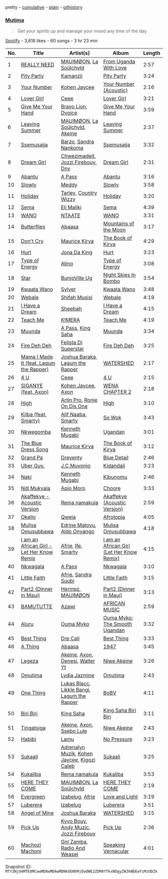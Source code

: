 pretty - [cumulative](/playlists/cumulative/37i9dQZF1DXbmINI7suDts.md) - [plain](/playlists/plain/37i9dQZF1DXbmINI7suDts) - [githistory](https://github.githistory.xyz/mackorone/spotify-playlist-archive/blob/main/playlists/plain/37i9dQZF1DXbmINI7suDts)

### [Mutima ](https://open.spotify.com/playlist/37i9dQZF1DXbmINI7suDts)

> Get your spirits up and manage your mood any time of the day

[Spotify](https://open.spotify.com/user/spotify) - 3,818 likes - 60 songs - 3 hr 23 min

| No. | Title | Artist(s) | Album | Length |
|---|---|---|---|---|
| 1 | [REALLY NEED](https://open.spotify.com/track/4GAks9f8yY8OVTChkfmHev) | [MAUIMØON](https://open.spotify.com/artist/6YrLXeCHt4gjrGx6cLCd4b), [La Soülchyld](https://open.spotify.com/artist/22kR1CajfNQ3ZmPcjKATyV) | [From Uganda With Love](https://open.spotify.com/album/11kGKF5IyOqwrg9Dpp7NzL) | 2:57 |
| 2 | [Pity Party](https://open.spotify.com/track/01j67FBrhCFWC2kYJWGmdA) | [Kamanzii](https://open.spotify.com/artist/5Qzz9wRaEZdcWmSvCEn5Hb) | [Pity Party](https://open.spotify.com/album/3vLiY1nSz8oe12nrSzkW4y) | 3:24 |
| 3 | [Your Number](https://open.spotify.com/track/0z25xuFIkmaAiOT5WekhGO) | [Kohen Jaycee](https://open.spotify.com/artist/2vFrO2ALgC0Q5y9pms9Mq1) | [Your Number \(Acoustic\)](https://open.spotify.com/album/2FdncIyOvj86vjyVYXmvmp) | 2:16 |
| 4 | [Lover Girl](https://open.spotify.com/track/3xvordMfsFsbPsuCWEdnAf) | [Ceee](https://open.spotify.com/artist/2lLAmI8Hqtx7lvD9tDSFgT) | [Lover Girl](https://open.spotify.com/album/6ZPwy1sInfO5kbh6G9N9n6) | 3:21 |
| 5 | [Give Me Your Hand](https://open.spotify.com/track/6SzIN4egYTNrqE22mcb6WR) | [Bravo Lion](https://open.spotify.com/artist/0t8TuUkIVtcfdSzr06o83A), [Dvoice](https://open.spotify.com/artist/5rAc0Q7Vylz98aK0UWJ6Gf) | [Give Me Your Hand](https://open.spotify.com/album/25EzvrXbFM5qKNy2qHmZZH) | 3:59 |
| 6 | [Leaving Summer](https://open.spotify.com/track/5rcpZXk678vSZxMcz8ZGz6) | [MAUIMØON](https://open.spotify.com/artist/6YrLXeCHt4gjrGx6cLCd4b), [La Soülchyld](https://open.spotify.com/artist/22kR1CajfNQ3ZmPcjKATyV), [Akeine](https://open.spotify.com/artist/2RuHphW7LRCASStgHSFmds) | [Leaving Summer](https://open.spotify.com/album/3WXVLlMIZOLqmPkZTJqHWT) | 2:37 |
| 7 | [Ssemusajja](https://open.spotify.com/track/27lnkqJpcscslS7gS9VXfY) | [Barzo](https://open.spotify.com/artist/6H7lTzp0q6WGPUJObZz7sO), [Sandra Nankoma](https://open.spotify.com/artist/0M5YR05PddV5asF78k9CB9) | [Ssemusajja](https://open.spotify.com/album/0R90wsPOBZN8b5vXUCEXQJ) | 3:32 |
| 8 | [Dream Girl](https://open.spotify.com/track/6HAAyksU8YpwwyW4RBgv2x) | [Chwezimadeit](https://open.spotify.com/artist/2TquSTWImAEk1CP0ZVeIqm), [Jozzi Firebouy](https://open.spotify.com/artist/3H4d85m6pJn0VfXvCl3vC3), [Dny](https://open.spotify.com/artist/6vD7EUAHGIUGuToTc6SKaJ) | [Dream Girl](https://open.spotify.com/album/2bkg6XAiamz56VEELGehyd) | 2:31 |
| 9 | [Abantu](https://open.spotify.com/track/7w29rUV15CxA7HJVCbN1Qa) | [A Pass](https://open.spotify.com/artist/70FdrG5oIuFyE1eA8HC8XX) | [Abantu](https://open.spotify.com/album/5yamH3rDXInmyEiVqXheFs) | 3:16 |
| 10 | [Slowly](https://open.spotify.com/track/7e7IkQVem95b0JLGY0F06z) | [Meddy](https://open.spotify.com/artist/1WryFbMe3DuToQGFN6Ke64) | [Slowly](https://open.spotify.com/album/3XHf2FY7qch1SbIhbVJHYT) | 3:58 |
| 11 | [Holiday](https://open.spotify.com/track/6Xil25LAkeXS8t7zuX9bCq) | [Tarley](https://open.spotify.com/artist/6MCgwpWIJKz02C8kHTNFXr), [Country Wizzy](https://open.spotify.com/artist/3yhr2zfewkFrMS4MtHijYW) | [Holiday](https://open.spotify.com/album/5gjFDaBgK7t5vlqWljQmCs) | 3:20 |
| 12 | [Sema](https://open.spotify.com/track/7oM02oJnBVup7JsLHk9zMW) | [Eli Maliki](https://open.spotify.com/artist/2a2c2oSVT9yIvl5eEXkCMK) | [Sema](https://open.spotify.com/album/3SyBHbLDHnKPncg8HaSTfv) | 4:39 |
| 13 | [WANO](https://open.spotify.com/track/7smBB3wQQe6eGZMMVVF4mv) | [NTAATE](https://open.spotify.com/artist/2pjlyuBujBWpkiqpoZTOB9) | [WANO](https://open.spotify.com/album/3XIZCSSFUdzPvxMJOcC32t) | 3:31 |
| 14 | [Butterflies](https://open.spotify.com/track/3tv6yZvQSk5easUqOh0P1O) | [Abaasa](https://open.spotify.com/artist/6IoNAD4tutkEZWTR3L21oc) | [Mountains of the Moon](https://open.spotify.com/album/4Yald2Q4kTDKMjiADNkXTs) | 3:17 |
| 15 | [Don't Cry](https://open.spotify.com/track/68WyaHiGQ1tb8qumA6l8P2) | [Maurice Kirya](https://open.spotify.com/artist/74irFmh7k7vfTa2QXwI729) | [The Book of Kirya](https://open.spotify.com/album/64EwxAJqZKwrLEMCgmo5j3) | 4:29 |
| 16 | [Hurt](https://open.spotify.com/track/5SlEAgY8J6pPRIIeNnrOi5) | [Jona Da King](https://open.spotify.com/artist/0kPgslWy1peactBrX5wHXS) | [Hurt](https://open.spotify.com/album/2lcx1HhjTeD4ftYvY6oBii) | 3:23 |
| 17 | [Type of Energy](https://open.spotify.com/track/2AW3jN08vW0zVDSmByMxfW) | [Atino](https://open.spotify.com/artist/4ArO64i3c0kRuFR9ofHisD) | [Type of Energy](https://open.spotify.com/album/2gzUw0OukOocj4QAzOdOap) | 3:08 |
| 18 | [Star](https://open.spotify.com/track/37cNVffAqXl3VRVSnhvB59) | [BunjoVille Ug](https://open.spotify.com/artist/3f91pgWJ6c1s17VkGXEfeT) | [Night Skies In Bombo](https://open.spotify.com/album/7LYDewP8etluBzrQtMpRsH) | 3:54 |
| 19 | [Kwaata Wano](https://open.spotify.com/track/4IZ3S8yLA4MtBx6dWrXh8O) | [Sylver](https://open.spotify.com/artist/4dHmyAX71EzkOxKV34nAWU) | [Kwaata Wano](https://open.spotify.com/album/7ah4EmgbvbW5IchFO3HlVI) | 3:48 |
| 20 | [Webale](https://open.spotify.com/track/2iPSEJ6JfWEcDgInwFQrci) | [Shifah Musisi](https://open.spotify.com/artist/19ilv4fZylrIlPBV5FtRaI) | [Webale](https://open.spotify.com/album/1CyjROUmGfBaONkrP39hef) | 4:19 |
| 21 | [I Have a Dream](https://open.spotify.com/track/6C3hJMzXPspSPRSMTZ640O) | [Sheebah](https://open.spotify.com/artist/7d2j0CA7B9ACGv8xu2NuUu) | [I Have a Dream](https://open.spotify.com/album/7DBV6VBPBqU6FG9DU7iYsf) | 4:15 |
| 22 | [Teach Me](https://open.spotify.com/track/3g08psCbQyJhxel56KYsAF) | [K!MERA](https://open.spotify.com/artist/1C3pCs0DmKTCvmqAJYerKN) | [Teach Me](https://open.spotify.com/album/4mHUQjlllJE7u2KELbIT5x) | 4:19 |
| 23 | [Muunda](https://open.spotify.com/track/2Ce8M6T6HihuA8m0I17GlZ) | [A Pass](https://open.spotify.com/artist/70FdrG5oIuFyE1eA8HC8XX), [King Saha](https://open.spotify.com/artist/3JQTIErs7TXtmo3HIv3yJa) | [Muunda](https://open.spotify.com/album/2ImbElVQUItrSNaWJB5VMG) | 3:34 |
| 24 | [Fire Deh Deh](https://open.spotify.com/track/3CLcX5MphVX20oqeGDaNT7) | [Felista Di Superstar](https://open.spotify.com/artist/4ePK3JSaxcq2ZeulZlkERH) | [Fire Deh Deh](https://open.spotify.com/album/2D5qDtijtUUlf4UB2RXrDm) | 3:25 |
| 25 | [Mama I Made It \(feat\. Lagum the Rapper\)](https://open.spotify.com/track/6JRGCGnNluJkVVa3lb7MkQ) | [Joshua Baraka](https://open.spotify.com/artist/3sjmAVaeka80SCvK69bedW), [Lagum the Rapper](https://open.spotify.com/artist/1QhXoko9LsFCRt54shf124) | [WATERSHED](https://open.spotify.com/album/2gOc1mcXCepbRTMtXlmoKJ) | 2:17 |
| 26 | [4 U](https://open.spotify.com/track/1sZFtAyyx16gmGz2wnp7ve) | [Ceee](https://open.spotify.com/artist/2lLAmI8Hqtx7lvD9tDSFgT) | [4 U](https://open.spotify.com/album/1MgRMCqug76YT5f3dMp4vk) | 2:15 |
| 27 | [SIGANYE \(feat\. Axon\)](https://open.spotify.com/track/3cVIh8FFTlML6YoQ7dh8Fb) | [Kohen Jaycee](https://open.spotify.com/artist/2vFrO2ALgC0Q5y9pms9Mq1), [Axon](https://open.spotify.com/artist/6ULfcssaluvJyhAxMcVeds) | [WENA CHAPTER 2](https://open.spotify.com/album/09QQkaDBulEZx9DE5chbuV) | 2:18 |
| 28 | [High](https://open.spotify.com/track/6UUmEHfkUtMOskNYjlf9kx) | [Artin Pro](https://open.spotify.com/artist/2LMyimxq7nl4YIHsPd6Vou), [Ronie On Dis One](https://open.spotify.com/artist/1ffsHhD3TNYdqWhT0gZeZk) | [High](https://open.spotify.com/album/32JQNDjBDuMHbAQWNPUZRE) | 3:10 |
| 29 | [Kiiba \(feat\. Smarty\)](https://open.spotify.com/track/6aliqk3DjcxVudF7DimupW) | [Alif Naaba](https://open.spotify.com/artist/6gBDYPJWwqOGmfQyWsDXPh), [Smarty](https://open.spotify.com/artist/0bptA6l4hIWy33bCXiXO45) | [So Wok](https://open.spotify.com/album/49KgzdtouSFVzNDjGc4s3l) | 3:43 |
| 30 | [Nkwegomba](https://open.spotify.com/track/0uwQYXMXKRp126uwA98oTA) | [Kenneth Mugabi](https://open.spotify.com/artist/439cAFpgGsd10FGSviU0sF) | [Ugandan](https://open.spotify.com/album/5lZptP1kXQTGku9irUVhcD) | 3:01 |
| 31 | [The Blue Dress Song](https://open.spotify.com/track/613N6htjxF1BoqQUxcNuE0) | [Maurice Kirya](https://open.spotify.com/artist/74irFmh7k7vfTa2QXwI729) | [The Book of Kirya](https://open.spotify.com/album/64EwxAJqZKwrLEMCgmo5j3) | 3:12 |
| 32 | [Grand Pa](https://open.spotify.com/track/0Ty3jrWi07X1bYyiHNX4q5) | [Dreventy](https://open.spotify.com/artist/20rJZ2igPSXRYRp09Kppb3) | [Blue Detail](https://open.spotify.com/album/0iVCEpollUPZvixT5Nwzyz) | 2:46 |
| 33 | [Uber Guy.](https://open.spotify.com/track/2tOS1uu6AWw5Z2Y3gUq2WJ) | [J.C Muyonjo](https://open.spotify.com/artist/0BtGF4dneF1Jf95UKn8ZS9) | [Kidandali](https://open.spotify.com/album/6Fj6D9GAUoPGi30S4fvLMF) | 3:23 |
| 34 | [Naki](https://open.spotify.com/track/7c2UaLROWqBnj32u6nrNvq) | [Kenneth Mugabi](https://open.spotify.com/artist/439cAFpgGsd10FGSviU0sF) | [Kibunomu](https://open.spotify.com/album/1cc9sKFy3FDPyGzKYSYehp) | 2:46 |
| 35 | [Ndi Mukyala](https://open.spotify.com/track/1VynzKBT8c9amEWZPBwZZO) | [Apio Moro](https://open.spotify.com/artist/3TS6PfDQo5FRZaG03GdkAj) | [Choore](https://open.spotify.com/album/1JJS21TtylktwlJYPrZuxH) | 3:33 |
| 36 | [Akaffekye \- Acoustic Version](https://open.spotify.com/track/56O4FJu4LKMpeO3FcyBIgz) | [Rema namakula](https://open.spotify.com/artist/2444nM3S18PKjvdsXNNLdr) | [Akaffekye \(Acoustic Version\)](https://open.spotify.com/album/2nhXoGyp7SSqUnMJFtnXED) | 2:59 |
| 37 | [Okello](https://open.spotify.com/track/1nvQCAasIUQCgVGsGh4kKf) | [Qwela](https://open.spotify.com/artist/6PcgYouyAJh2KQlrhadC8C) | [Afrotopia](https://open.spotify.com/album/6Cjc8BIj9Dhgt6Cp18Nra1) | 4:05 |
| 38 | [Mulisa Omusubbawa](https://open.spotify.com/track/5Efm581hRW2myabSJPwFba) | [Edrine Matovu](https://open.spotify.com/artist/27SQtyfntb31K4H9LJDiwd), [Aldo Onyango](https://open.spotify.com/artist/4q8WaPFlyXWb6wTmAI3uiI) | [Mulisa Omusubbawa](https://open.spotify.com/album/74YrNvBCHoit0jQ0ylTjxB) | 4:18 |
| 39 | [I am an African Girl \- Let Her Know Remix](https://open.spotify.com/track/3LM0vvNxz70Hn8ZClSZuw0) | [Afrie](https://open.spotify.com/artist/4jY6R19KcBOgfVoYcFRGmx), [Ife](https://open.spotify.com/artist/5WiC6YMFHUEPrD5p1KBRUn), [Smarty](https://open.spotify.com/artist/0bptA6l4hIWy33bCXiXO45) | [I am an African Girl \(Let Her Know Remix\)](https://open.spotify.com/album/4yhSNfpElmAk8g1bn9ULuN) | 4:15 |
| 40 | [Nkwagala](https://open.spotify.com/track/531luMexKodEekscAlLyVu) | [A Pass](https://open.spotify.com/artist/70FdrG5oIuFyE1eA8HC8XX) | [Nkwagala](https://open.spotify.com/album/5rJT6clbZn0dbA5oLVfBwo) | 3:10 |
| 41 | [Little Faith](https://open.spotify.com/track/2DNOzgqgDrrB9j0LbMJs84) | [Afrie](https://open.spotify.com/artist/4jY6R19KcBOgfVoYcFRGmx), [Sandra Suubi](https://open.spotify.com/artist/33JYHmzZa3lNG7VtH0wNSM) | [Little Faith](https://open.spotify.com/album/6K43HxSlOV0wgIcJqgrege) | 3:15 |
| 42 | [Part2 \(Dinner in Maui\)](https://open.spotify.com/track/6DuJn4hkMAzb4Iiamim1Te) | [Hermez](https://open.spotify.com/artist/168iTeZjIZlN7Sc8ieZJl6), [MAUIMØON](https://open.spotify.com/artist/6YrLXeCHt4gjrGx6cLCd4b) | [Part2 \(Dinner in Maui\)](https://open.spotify.com/album/2RjYPIml5GBer8oZvUV1OO) | 3:13 |
| 43 | [BAMUTUTTE](https://open.spotify.com/track/2sZ4GjmmmpDqhQHg4MwxJM) | [Azawi](https://open.spotify.com/artist/0ZhMKJPaUXzfU0FgAzIOgR) | [AFRICAN MUSIC](https://open.spotify.com/album/7IHzR8vlurQJjUg9sP4T7E) | 2:59 |
| 44 | [Aluru](https://open.spotify.com/track/2cVZ1TxQaFHG7B6tNM0JoC) | [Ouma Myko](https://open.spotify.com/artist/1Hi1Y9xFG8qiUbBrVDVLm1) | [Ouma Myko: The Smooth Ugandan](https://open.spotify.com/album/57SrDn9x3hclQJq8e7suSq) | 3:32 |
| 45 | [Best Thing](https://open.spotify.com/track/7avBilzcSIuGxBRxDAn5Qv) | [Dre Cali](https://open.spotify.com/artist/2U0aIJmjYUZZ26kIE0KxM1) | [Best Thing](https://open.spotify.com/album/6ODMED9ea9Ug2apZvtbO9a) | 3:33 |
| 46 | [A Thing](https://open.spotify.com/track/0nN0RzQ80Um0Kljt4TXGE7) | [Abaasa](https://open.spotify.com/artist/6IoNAD4tutkEZWTR3L21oc) | [1947](https://open.spotify.com/album/7i5YB5dRHsoKsPHM6AL17U) | 3:45 |
| 47 | [Legeza](https://open.spotify.com/track/4FragLnXmS8EJA9WPLr9fW) | [Akeine](https://open.spotify.com/artist/2RuHphW7LRCASStgHSFmds), [Axon](https://open.spotify.com/artist/3g95XKMEfhHYudfTK9m6Ol), [Denesi](https://open.spotify.com/artist/2j5qvgoDULdbdLaFfb1Ap6), [Walter Yt](https://open.spotify.com/artist/1M3yIJrAXh63N36XijhgfA) | [Niwe Akeine](https://open.spotify.com/album/56P2WzBZ9fmYvRBC1ydNQE) | 3:26 |
| 48 | [Omutima](https://open.spotify.com/track/4uDqe7prnIPYPU2wq1VsVW) | [Lydia Jazmine](https://open.spotify.com/artist/3iIWxRdX4e7W4ZD2urn7WM) | [Omutima](https://open.spotify.com/album/61wC1nlhsMQeNVSCDEZDhY) | 2:43 |
| 49 | [One Thing](https://open.spotify.com/track/0GIFfCmvv0eO8dHnOG241U) | [Lukas Blacc](https://open.spotify.com/artist/5tXsoJIgKCCzvGawhVNCel), [Likkle Bangi](https://open.spotify.com/artist/0ziAEtI2DsCBTbBChD6pK8), [Lagum the Rapper](https://open.spotify.com/artist/1QhXoko9LsFCRt54shf124) | [BoBV](https://open.spotify.com/album/4q4mssAJ2NaWCENz8vIRj7) | 4:11 |
| 50 | [Biri Biri](https://open.spotify.com/track/3fBRocA6ZeLFW8JRAknhQO) | [King Saha](https://open.spotify.com/artist/3JQTIErs7TXtmo3HIv3yJa) | [King Saha Biri Biri](https://open.spotify.com/album/383eCArtodpJRwqbU1Ubab) | 3:11 |
| 51 | [Tingatsiga](https://open.spotify.com/track/3XmdY82JfJEEsCnOs1MqmP) | [Akeine](https://open.spotify.com/artist/2RuHphW7LRCASStgHSFmds), [Axon](https://open.spotify.com/artist/3g95XKMEfhHYudfTK9m6Ol), [Ssebo Lule](https://open.spotify.com/artist/55qMdpIT8tALCAi9A8Adea) | [Niwe Akeine](https://open.spotify.com/album/56P2WzBZ9fmYvRBC1ydNQE) | 2:43 |
| 52 | [Habibi](https://open.spotify.com/track/5iz5aaY16uQ29mkNXsiBre) | [Lamu](https://open.spotify.com/artist/5ygdLFNJNX7nuQbZKb26lS) | [No Pressure](https://open.spotify.com/album/4JxJjVcjULbJNQxBPpH324) | 3:23 |
| 53 | [Sukaali](https://open.spotify.com/track/4CUD0GgGWJYyzsi5KERvh6) | [Adrenalyn Muzik](https://open.spotify.com/artist/41n5rKefN1N9S1xktqTZLo), [Kohen Jaycee](https://open.spotify.com/artist/2vFrO2ALgC0Q5y9pms9Mq1), [Kigozi Caleb](https://open.spotify.com/artist/5llla9IYuLR7CRx1QYgLzS) | [Sukaali](https://open.spotify.com/album/3hLy3adsszXa7NtHzXqS19) | 3:25 |
| 54 | [Kukaliba](https://open.spotify.com/track/5q4BS8l70bcV9zHfw8yLgr) | [Rema namakula](https://open.spotify.com/artist/2444nM3S18PKjvdsXNNLdr) | [Kukaliba](https://open.spotify.com/album/306oZUKME7u2xQ9eIa5cdD) | 3:53 |
| 55 | [HERE THEY COME](https://open.spotify.com/track/5H5eCRqsbOq8BlXgqjXJbu) | [MAUIMØON](https://open.spotify.com/artist/6YrLXeCHt4gjrGx6cLCd4b), [La Soülchyld](https://open.spotify.com/artist/22kR1CajfNQ3ZmPcjKATyV) | [HERE THEY COME](https://open.spotify.com/album/6F7eC5DNJNyX0wsy3Ll7IR) | 2:19 |
| 56 | [Evergreen](https://open.spotify.com/track/5Uj7Pb5JlONVHEQLKzoiF3) | [Izabelug](https://open.spotify.com/artist/0J3dUYKRMkCBAN0vL0mteJ), [Afrie](https://open.spotify.com/artist/5TfXPuuJjjcEDJjeSbKd2A) | [Love and Light](https://open.spotify.com/album/4Ey6awVzVJAAROedfxTnrJ) | 3:19 |
| 57 | [Luberera](https://open.spotify.com/track/4tWynXHlhctDDWr0Spw6Zn) | [Izabelug](https://open.spotify.com/artist/0J3dUYKRMkCBAN0vL0mteJ) | [Luberera](https://open.spotify.com/album/2ekWdKwqx2qzbqsECQcn8h) | 3:51 |
| 58 | [Angel of Mine](https://open.spotify.com/track/0UoH7Il9Ns8puNMo73R4r7) | [Joshua Baraka](https://open.spotify.com/artist/3sjmAVaeka80SCvK69bedW) | [WATERSHED](https://open.spotify.com/album/2gOc1mcXCepbRTMtXlmoKJ) | 3:15 |
| 59 | [Pick Up](https://open.spotify.com/track/1QpDkktxmLnzZZ2VcBjJkY) | [Kyvo Bouy](https://open.spotify.com/artist/3DEny7mL5yyeEDPYXdO3ky), [Andy Muzic](https://open.spotify.com/artist/5tc8NGhMC3EWbThUi33XXn), [Jozzi Firebouy](https://open.spotify.com/artist/3H4d85m6pJn0VfXvCl3vC3) | [Pick Up](https://open.spotify.com/album/593JM1cjCgPaAIx8fIOFwu) | 2:36 |
| 60 | [Machozi Machoni](https://open.spotify.com/track/7LmsBwJdArqh6HSpOwzpr9) | [Gnl Zamba](https://open.spotify.com/artist/0tEJn5RI5zOHwSlbDkBiDP), [Radio And Weasel](https://open.spotify.com/artist/6T7qNEpvmBKYKIOtr7GQeP) | [Speaking Vernacular](https://open.spotify.com/album/08LOeBsrzYZekjfFPoPgpp) | 4:01 |

Snapshot ID: `MTY3NjU4MTE0MCwwMDAwMDAwMDNkOGNhMjEwOWE2ZDM4YTkxNDgyZWJkNDEwYzMzODZk`
